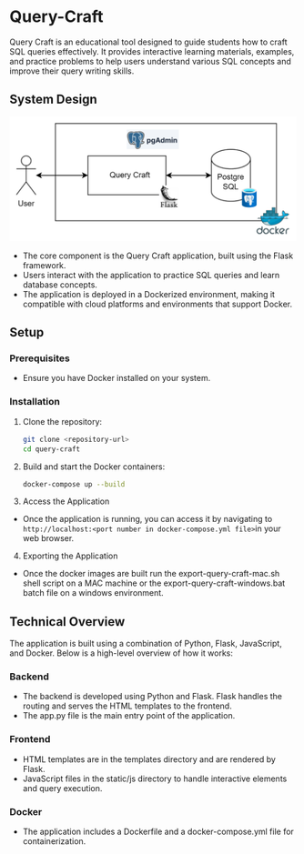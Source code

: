# Query-Craft

Query Craft is an educational tool designed to guide students how to craft SQL queries effectively. It provides interactive learning materials, examples, and practice problems to help users understand various SQL concepts and improve their query writing skills.

## System Design
![alt text](systemDesign.png)
* The core component is the Query Craft application, built using the Flask framework.
* Users interact with the application to practice SQL queries and learn database concepts.
* The application is deployed in a Dockerized environment, making it compatible with cloud platforms and environments that support Docker.

## Setup 

### Prerequisites

- Ensure you have Docker installed on your system.

### Installation

1. Clone the repository:

    ```bash
    git clone <repository-url>
    cd query-craft
    ```

2. Build and start the Docker containers:

    ```bash
    docker-compose up --build
    ```
3. Access the Application

- Once the application is running, you can access it by navigating to `http://localhost:<port number in docker-compose.yml file>`in your web browser.

4. Exporting the Application

- Once the docker images are built run the export-query-craft-mac.sh shell script on a MAC machine or the export-query-craft-windows.bat batch file on a windows environment.

## Technical Overview 

The application is built using a combination of Python, Flask, JavaScript, and Docker. Below is a high-level overview of how it works: 

### Backend 
* The backend is developed using Python and Flask. Flask handles the routing and serves the HTML templates to the frontend. 
* The app.py file is the main entry point of the application. 

### Frontend 
* HTML templates are in the templates directory and are rendered by Flask.
* JavaScript files in the static/js directory to handle interactive elements and query execution. 

### Docker
* The application includes a Dockerfile and a docker-compose.yml file for containerization. 
